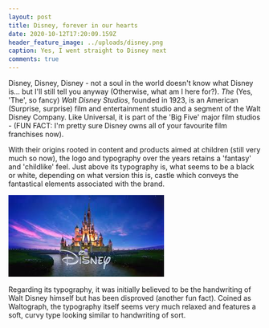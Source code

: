 ```yaml
---
layout: post
title: Disney, forever in our hearts
date: 2020-10-12T17:20:09.159Z
header_feature_image: ../uploads/disney.png
caption: Yes, I went straight to Disney next
comments: true
---
```

Disney, Disney, Disney - not a soul in the world doesn't know what Disney is... but I'll still tell you anyway (Otherwise, what am I here for?). *The* (Yes, 'The', so fancy) *Walt Disney Studios*, founded in 1923, is an American (Surprise, surprise) film and entertainment studio and a segment of the Walt Disney Company. Like Universal, it is part of the 'Big Five' major film studios - (FUN FACT: I'm pretty sure Disney owns all of your favourite film franchises now).

With their origins rooted in content and products aimed at children (still very much so now), the logo and typography over the years retains a 'fantasy' and 'childlike' feel. Just above its typography is, what seems to be a black or white, depending on what version this is, castle which conveys the fantastical elements associated with the brand.  

![Disney's most recent studio logo](../uploads/disney-film.jpg)

Regarding its typography, it was initially believed to be the handwriting of Walt Disney himself but has been disproved (another fun fact). Coined as Waltograph, the typography itself seems very much relaxed and features a soft, curvy type looking similar to handwriting of sort.